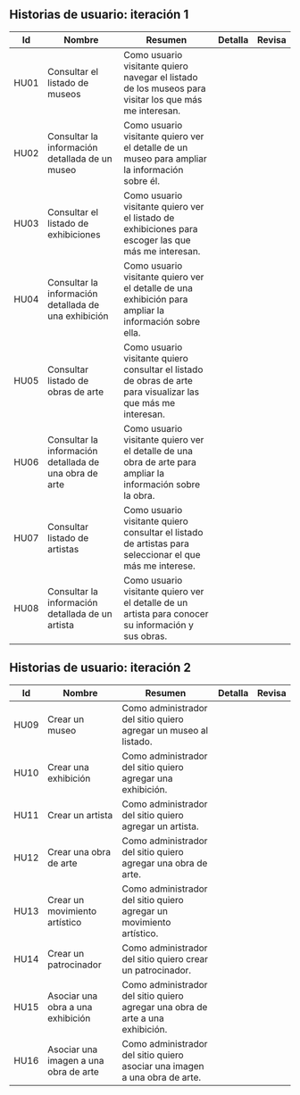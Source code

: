 ## Historias de usuario: iteración 1

| Id   | Nombre                                                 | Resumen                                                                                                      | Detalla | Revisa |
| ---- | ------------------------------------------------------ | ------------------------------------------------------------------------------------------------------------ | ------- | ------ |
| HU01 | Consultar el listado de museos                         | Como usuario visitante quiero navegar el listado de los museos para visitar los que más me interesan.         |         |        |
| HU02 | Consultar la información detallada de un museo         | Como usuario visitante quiero ver el detalle de un museo para ampliar la información sobre él.                |         |        |
| HU03 | Consultar el listado de exhibiciones                   | Como usuario visitante quiero ver el listado de exhibiciones para escoger las que más me interesan.           |         |        |
| HU04 | Consultar la información detallada de una exhibición   | Como usuario visitante quiero ver el detalle de una exhibición para ampliar la información sobre ella.        |         |        |
| HU05 | Consultar listado de obras de arte                     | Como usuario visitante quiero consultar el listado de obras de arte para visualizar las que más me interesan. |         |        |
| HU06 | Consultar la información detallada de una obra de arte | Como usuario visitante quiero ver el detalle de una obra de arte para ampliar la información sobre la obra.      |         |        |
| HU07 | Consultar listado de artistas                          | Como usuario visitante quiero consultar el listado de artistas para seleccionar el que más me interese.       |         |        |
| HU08 | Consultar la información detallada de un artista       | Como usuario visitante quiero ver el detalle de un artista para conocer su información y sus obras.           |         |        |

## Historias de usuario: iteración 2

| Id   | Nombre                                | Resumen                                                                       | Detalla | Revisa |
| ---- | ------------------------------------- | ----------------------------------------------------------------------------- | ------- | ------ |
| HU09 | Crear un museo                        | Como administrador del sitio quiero agregar un museo al listado.               |         |        |
| HU10 | Crear una exhibición                  | Como administrador del sitio quiero agregar una exhibición.                   |         |        |
| HU11 | Crear un artista                      | Como administrador del sitio quiero agregar un artista.                        |         |        |
| HU12 | Crear una obra de arte                | Como administrador del sitio quiero agregar una obra de arte.                  |         |        |
| HU13 | Crear un movimiento artístico         | Como administrador del sitio quiero agregar un movimiento artístico.           |         |        |
| HU14 | Crear un patrocinador                 | Como administrador del sitio quiero crear un patrocinador.                     |         |        |
| HU15 | Asociar una obra a una exhibición     | Como administrador del sitio quiero agregar una obra de arte a una exhibición. |         |        |
| HU16 | Asociar una imagen a una obra de arte | Como administrador del sitio quiero asociar una imagen a una obra de arte.     |         |        |
